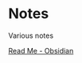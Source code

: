 # Notes
Various notes


<a href="/Notes/Obsidian%20Vault/General/README.md">Read Me - Obsidian</a>

